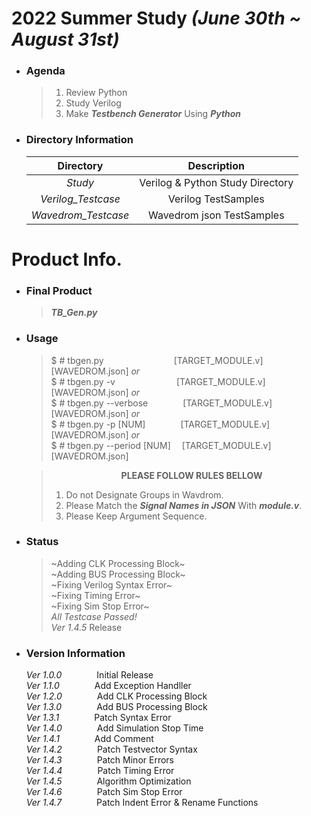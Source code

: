 # 2022 Summer Study  *(June 30th ~ August 31st)*
+ ### Agenda
    >1. Review Python
    >2. Study Verilog
    >3. Make __*Testbench Generator*__ Using __*Python*__  
+ ### Directory Information

    |Directory|Description|  
    |:---:|:--------:|  
    |*Study*|Verilog & Python Study Directory |  
    |*Verilog_Testcase*| Verilog TestSamples |
    |*Wavedrom_Testcase*| Wavedrom json TestSamples |  

# Product Info.
+ ### Final Product
    >__*TB_Gen.py*__ 

+ ### Usage  
    >$ # tbgen.py        [TARGET_MODULE.v] [WAVEDROM.json]  *or*  
    >$ # tbgen.py -v       [TARGET_MODULE.v] [WAVEDROM.json]  *or*  
    >$ # tbgen.py --verbose    [TARGET_MODULE.v] [WAVEDROM.json]  *or*  
    >$ # tbgen.py -p [NUM]    [TARGET_MODULE.v] [WAVEDROM.json]  *or*  
    >$ # tbgen.py --period [NUM]  [TARGET_MODULE.v] [WAVEDROM.json]  

    >        __PLEASE FOLLOW RULES BELLOW__
    > 1. Do not Designate Groups in Wavdrom.  
    > 2. Please Match the __*Signal Names in JSON*__ With __*module.v*__.    
    > 3. Please Keep Argument Sequence.  

+ ### Status
    > ~Adding CLK Processing Block~  
    > ~Adding BUS Processing Block~  
    > ~Fixing Verilog Syntax Error~  
    > ~Fixing Timing Error~  
    > ~Fixing Sim Stop Error~  
    >_All Testcase Passed!_  
    > *Ver 1.4.5* Release  
+ ### Version Information
    *Ver 1.0.0*    Initial Release  
    *Ver 1.1.0*    Add Exception Handller    
    *Ver 1.2.0*    Add CLK Processing Block  
    *Ver 1.3.0*    Add BUS Processing Block  
    *Ver 1.3.1*    Patch Syntax Error  
    *Ver 1.4.0*    Add Simulation Stop Time  
    *Ver 1.4.1*    Add Comment  
    *Ver 1.4.2*    Patch Testvector Syntax  
    *Ver 1.4.3*    Patch Minor Errors  
    *Ver 1.4.4*    Patch Timing Error  
    *Ver 1.4.5*    Algorithm Optimization  
    *Ver 1.4.6*    Patch Sim Stop Error  
    *Ver 1.4.7*    Patch Indent Error & Rename Functions
